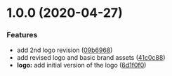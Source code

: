 # 1.0.0 (2020-04-27)


### Features

* add 2nd logo revision ([09b6968](https://github.com/js-standards/assets/commit/09b69680f1548c96a77a8dfec349b269d044af4f))
* add revised logo and basic brand assets ([41c0c88](https://github.com/js-standards/assets/commit/41c0c882033160cd1185e49fd1715cb5c2b46bd8))
* **logo:** add initial version of the logo ([6d1f0f0](https://github.com/js-standards/assets/commit/6d1f0f0fed95e3b3d2e62536ad1f72d99beea45c))
